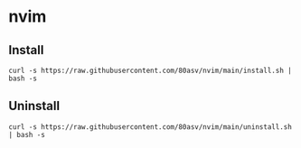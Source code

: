 # nvim

## Install

```
curl -s https://raw.githubusercontent.com/80asv/nvim/main/install.sh | bash -s
```

## Uninstall

```
curl -s https://raw.githubusercontent.com/80asv/nvim/main/uninstall.sh | bash -s
```
